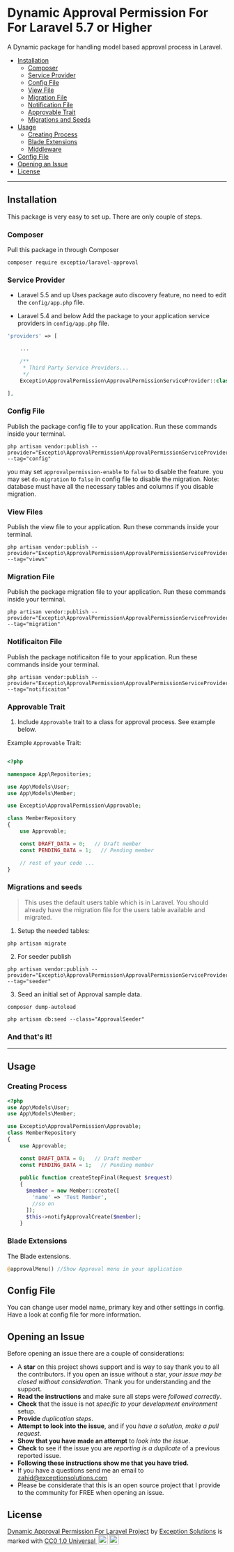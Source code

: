 # Dynamic Approval Permission For For Laravel 5.7 or Higher

A Dynamic package for handling model based approval process in Laravel.

- [Installation](#installation)
    - [Composer](#composer)
    - [Service Provider](#service-provider)
    - [Config File](#config-file)
    - [View File](#view-file)
    - [Migration File](#migration-file)
    - [Notification File](#notification-file)
    - [Approvable Trait](#approvable-trait)
    - [Migrations and Seeds](#migrations-and-seeds)
- [Usage](#usage)
    - [Creating Process](#creating-process)    
    - [Blade Extensions](#blade-extensions)    
    - [Middleware](#middleware)
- [Config File](#config-file)
- [Opening an Issue](#opening-an-issue)
- [License](#license)

---

## Installation

This package is very easy to set up. There are only couple of steps.

### Composer

Pull this package in through Composer
```
composer require exceptio/laravel-approval
```

### Service Provider
* Laravel 5.5 and up
Uses package auto discovery feature, no need to edit the `config/app.php` file.

* Laravel 5.4 and below
Add the package to your application service providers in `config/app.php` file.

```php
'providers' => [

    ...

    /**
     * Third Party Service Providers...
     */
    Exceptio\ApprovalPermission\ApprovalPermissionServiceProvider::class,

],
```

### Config File

Publish the package config file to your application. Run these commands inside your terminal.

    php artisan vendor:publish --provider="Exceptio\ApprovalPermission\ApprovalPermissionServiceProvider" --tag="config"
you may set `approvalpermission-enable` to `false` to disable the feature.
you may set `do-migration` to `false` in config file to disable the migration.
Note: database must have all the necessary tables and columns if you disable migration.

### View Files

Publish the view file to your application. Run these commands inside your terminal.

    php artisan vendor:publish --provider="Exceptio\ApprovalPermission\ApprovalPermissionServiceProvider" --tag="views"

### Migration File

Publish the package migration file to your application. Run these commands inside your terminal.

    php artisan vendor:publish --provider="Exceptio\ApprovalPermission\ApprovalPermissionServiceProvider" --tag="migration"

### Notificaiton File

Publish the package notificaiton file to your application. Run these commands inside your terminal.

    php artisan vendor:publish --provider="Exceptio\ApprovalPermission\ApprovalPermissionServiceProvider" --tag="notificaiton"

### Approvable Trait

1. Include `Approvable` trait to a class for approval process. See example below.

Example `Approvable` Trait:

```php

<?php

namespace App\Repositories;

use App\Models\User;
use App\Models\Member;

use Exceptio\ApprovalPermission\Approvable;

class MemberRepository
{
    use Approvable;

    const DRAFT_DATA = 0;   // Draft member
    const PENDING_DATA = 1;   // Pending member

    // rest of your code ...
}

```

### Migrations and seeds
> This uses the default users table which is in Laravel. You should already have the migration file for the users table available and migrated.

1. Setup the needed tables:
```
php artisan migrate
```
2. For seeder publish
```
php artisan vendor:publish --provider="Exceptio\ApprovalPermission\ApprovalPermissionServiceProvider" --tag="seeder"
```
3. Seed an initial set of Approval sample data.
```
composer dump-autoload
```
```
php artisan db:seed --class="ApprovalSeeder"
```

### And that's it!

---

## Usage

### Creating Process

```php
<?php
use App\Models\User;
use App\Models\Member;

use Exceptio\ApprovalPermission\Approvable;
class MemberRepository
{
    use Approvable;

    const DRAFT_DATA = 0;   // Draft member
    const PENDING_DATA = 1;   // Pending member
    
    public function createStepFinal(Request $request)
    {
      $member = new Member::create([
        'name' => 'Test Member',
        //so on
      ]);
      $this->notifyApprovalCreate($member);
    }
```

### Blade Extensions

The Blade extensions.

```php
@approvalMenu() //Show Approval menu in your application
```
## Config File
You can change user model name, primary key and other settings in config. Have a look at config file for more information.


## Opening an Issue
Before opening an issue there are a couple of considerations:
* A **star** on this project shows support and is way to say thank you to all the contributors. If you open an issue without a star, *your issue may be closed without consideration.* Thank you for understanding and the support.
* **Read the instructions** and make sure all steps were *followed correctly*.
* **Check** that the issue is not *specific to your development environment* setup.
* **Provide** *duplication steps*.
* **Attempt to look into the issue**, and if you *have a solution, make a pull request*.
* **Show that you have made an attempt** to *look into the issue*.
* **Check** to see if the issue you are *reporting is a duplicate* of a previous reported issue.
* **Following these instructions show me that you have tried.**
* If you have a questions send me an email to zahid@exceptionsolutions.com
* Please be considerate that this is an open source project that I provide to the community for FREE when opening an issue. 

## License
<p xmlns:cc="http://creativecommons.org/ns#" xmlns:dct="http://purl.org/dc/terms/"><a property="dct:title" rel="cc:attributionURL" href="https://github.com/exception-soluitions/laravel-approval">Dynamic Approval Permission For Laravel Project</a> by <a rel="cc:attributionURL dct:creator" property="cc:attributionName" href="https://github.com/exception-soluitions">Exception Solutions</a> is marked with <a href="http://creativecommons.org/publicdomain/zero/1.0?ref=chooser-v1" target="_blank" rel="license noopener noreferrer" style="display:inline-block;">CC0 1.0 Universal
<img style="height:22px!important;margin-left:3px;vertical-align:text-bottom;" src="https://mirrors.creativecommons.org/presskit/icons/cc.svg?ref=chooser-v1"><img style="height:22px!important;margin-left:3px;vertical-align:text-bottom;" src="https://mirrors.creativecommons.org/presskit/icons/zero.svg?ref=chooser-v1"></a></p>
